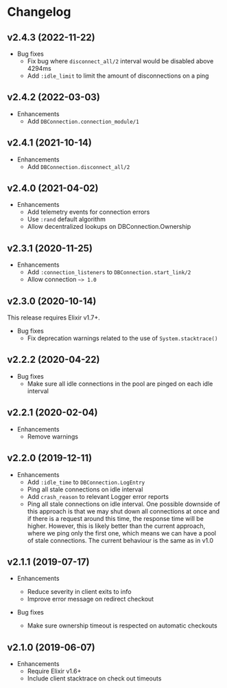 # Changelog

## v2.4.3 (2022-11-22)

* Bug fixes
  * Fix bug where `disconnect_all/2` interval would be disabled above 4294ms
  * Add `:idle_limit` to limit the amount of disconnections on a ping

## v2.4.2 (2022-03-03)

* Enhancements
  * Add `DBConnection.connection_module/1`

## v2.4.1 (2021-10-14)

* Enhancements
  * Add `DBConnection.disconnect_all/2`

## v2.4.0 (2021-04-02)

* Enhancements
  * Add telemetry events for connection errors
  * Use `:rand` default algorithm
  * Allow decentralized lookups on DBConnection.Ownership

## v2.3.1 (2020-11-25)

* Enhancements
  * Add `:connection_listeners` to `DBConnection.start_link/2`
  * Allow connection `~> 1.0`

## v2.3.0 (2020-10-14)

This release requires Elixir v1.7+.

* Bug fixes
  * Fix deprecation warnings related to the use of `System.stacktrace()`

## v2.2.2 (2020-04-22)

* Bug fixes
  * Make sure all idle connections in the pool are pinged on each idle interval

## v2.2.1 (2020-02-04)

* Enhancements
  * Remove warnings

## v2.2.0 (2019-12-11)

* Enhancements
  * Add `:idle_time` to `DBConnection.LogEntry`
  * Ping all stale connections on idle interval
  * Add `crash_reason` to relevant Logger error reports
  * Ping all stale connections on idle interval. One possible downside of this approach is that we may shut down all connections at once and if there is a request around this time, the response time will be higher. However, this is likely better than the current approach, where we ping only the first one, which means we can have a pool of stale connections. The current behaviour is the same as in v1.0

## v2.1.1 (2019-07-17)

* Enhancements
  * Reduce severity in client exits to info
  * Improve error message on redirect checkout

* Bug fixes
  * Make sure ownership timeout is respected on automatic checkouts

## v2.1.0 (2019-06-07)

* Enhancements
  * Require Elixir v1.6+
  * Include client stacktrace on check out timeouts

